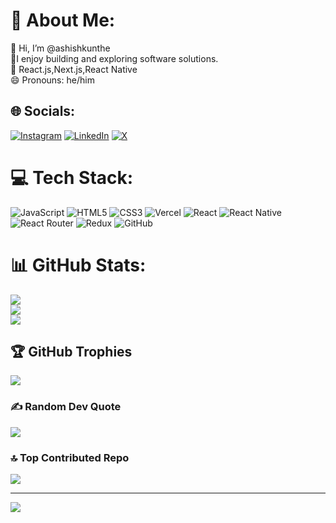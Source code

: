 # 💫 About Me:
👋 Hi, I’m @ashishkunthe<br>👀I enjoy building and exploring software solutions.<br>🧾 React.js,Next.js,React Native<br>😄 Pronouns: he/him


## 🌐 Socials:
[![Instagram](https://img.shields.io/badge/Instagram-%23E4405F.svg?logo=Instagram&logoColor=white)](https://instagram.com/ashish_kunthe20) [![LinkedIn](https://img.shields.io/badge/LinkedIn-%230077B5.svg?logo=linkedin&logoColor=white)](https://linkedin.com/in/https://www.linkedin.com/in/ashish-kunthe-030b04225/) [![X](https://img.shields.io/badge/X-black.svg?logo=X&logoColor=white)](https://x.com/https://x.com/ashish88390) 

# 💻 Tech Stack:
![JavaScript](https://img.shields.io/badge/javascript-%23323330.svg?style=flat&logo=javascript&logoColor=%23F7DF1E) ![HTML5](https://img.shields.io/badge/html5-%23E34F26.svg?style=flat&logo=html5&logoColor=white) ![CSS3](https://img.shields.io/badge/css3-%231572B6.svg?style=flat&logo=css3&logoColor=white) ![Vercel](https://img.shields.io/badge/vercel-%23000000.svg?style=flat&logo=vercel&logoColor=white) ![React](https://img.shields.io/badge/react-%2320232a.svg?style=flat&logo=react&logoColor=%2361DAFB) ![React Native](https://img.shields.io/badge/react_native-%2320232a.svg?style=flat&logo=react&logoColor=%2361DAFB) ![React Router](https://img.shields.io/badge/React_Router-CA4245?style=flat&logo=react-router&logoColor=white) ![Redux](https://img.shields.io/badge/redux-%23593d88.svg?style=flat&logo=redux&logoColor=white) ![GitHub](https://img.shields.io/badge/github-%23121011.svg?style=flat&logo=github&logoColor=white)
# 📊 GitHub Stats:
![](https://github-readme-stats.vercel.app/api?username=ashishkunthe&theme=gruvbox&hide_border=false&include_all_commits=true&count_private=true)<br/>
![](https://github-readme-streak-stats.herokuapp.com/?user=ashishkunthe&theme=gruvbox&hide_border=false)<br/>
![](https://github-readme-stats.vercel.app/api/top-langs/?username=ashishkunthe&theme=gruvbox&hide_border=false&include_all_commits=true&count_private=true&layout=compact)

## 🏆 GitHub Trophies
![](https://github-profile-trophy.vercel.app/?username=ashishkunthe&theme=radical&no-frame=false&no-bg=true&margin-w=4)

### ✍️ Random Dev Quote
![](https://quotes-github-readme.vercel.app/api?type=horizontal&theme=radical)

### 🔝 Top Contributed Repo
![](https://github-contributor-stats.vercel.app/api?username=ashishkunthe&limit=5&theme=dark&combine_all_yearly_contributions=true)

---
[![](https://visitcount.itsvg.in/api?id=ashishkunthe&icon=0&color=0)](https://visitcount.itsvg.in)

<!-- Proudly created with GPRM ( https://gprm.itsvg.in ) -->
